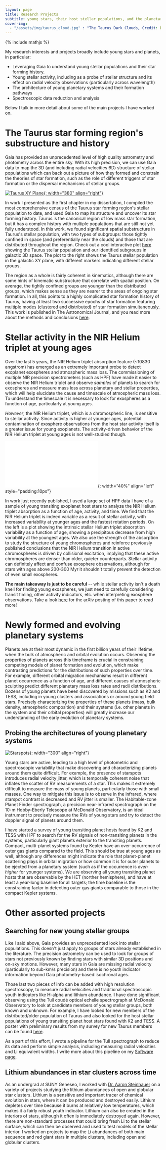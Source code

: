 ```yaml
---
layout: page
title: Research Projects
subtitle: young stars, their host stellar populations, and the planetary systems around them
cover-img:
  - "/assets/img/taurus_cloud.jpg" : "The Taurus Dark Clouds, Credit: Digitized Sky Survey 2"
---
```

{% include mathjs %}

My research interests and projects broadly include young stars and planets, in particular:
  + Leveraging Gaia to understand young stellar populations and their star forming history.
  + Young stellar activity, including as a probe of stellar structure and its effect on radial velocity observations (particularly across wavelength)
  + The architecture of young planetary systems and their formation pathways
  + Spectroscopic data reduction and analysis

Below I talk in more detail about some of the main projects I have worked on.

# The Taurus star forming region's substructure and history

Gaia has provided an unprecedented level of high quality astrometry and photometry across the entire sky. With its high precision, we can use Gaia data to map the 3D (and including radial velocities 6D) structure of stellar populations which can back out a picture of how they formed and constrain the theories of star formation, such as the role of different triggers of star formation or the dispersal mechanisms of stellar groups.

[![Taurus XY Plane](/assets/img/taurus_xyplane.png){: width="380" align="right"}](/taurus)

In work I presented as the first chapter in my dissertation, I compiled the most comprehensive census of the Taurus star forming region's stellar population to date, and used Gaia to map its structure and uncover its star forming history. Taurus is the canonical region of low mass star formation, but it has a complex history with multiple populations that are still not yet fully understood. In this work, we found significant spatial substructure in Taurus's stellar population, with two types of subgroups: those tightly confined in space (and preferentially near the clouds) and those that are distributed throughout the region. Check out a cool interactive plot [here](/taurus) showing the Taurus stellar population and our identified subgroups in galactic 3D space. The plot to the right shows the Taurus stellar population in the galactic XY plane, with different markers indicating different stellar groups.

The region as a whole is fairly coherent in kinematics, although there are some hints of kinematic substructure that correlate with spatial position. On average, the tightly confined groups are younger than the distributed groups, which makes sense as they are nearer to the areas of ongoing star formation. In all, this points to a highly complicated star formation history of Taurus, having at least two successive epochs of star formation featuring multiple modes (clustered and distributed) of star formation simultaneously. This work is published in The Astronomical Journal, and you read more about the methods and conclusions [here](https://ui.adsabs.harvard.edu/abs/2021AJ....162..110K/abstract).

# Stellar activity in the NIR Helium triplet at young ages

Over the last 5 years, the NIR Helium triplet absorption feature (~10830 angstrom) has emerged as an extremely important probe to detect exoplanet exospheres and atmospheric mass loss. The commissioning of multiple NIR precision spectrometers (such as HPF) have made it easier to observe the NIR Helium triplet and observe *samples* of planets to search for exospheres and measure mass loss across planetary and stellar properties, which will help elucidate the cause and timescale of atmospheric mass loss. To understand the timescale it is necessary to look for exospheres as a function of age, particularly at young ages.

*However*, the NIR Helium triplet, which is a chromospheric line, is sensitive to stellar activity. Since activity is higher at younger ages, potential contamination of exosphere observations from the host star activity itself is a greater issue for young exoplanets. The activity-driven behavior of the NIR Helium triplet at young ages is not well-studied though.

![Helium Variability vs Age](/assets/img/he_var_vs_age.pdf){: width="40%" align="left" style="padding:10px"}

In work just recently published, I used a large set of HPF data I have of a sample of young transiting exoplanet host stars to analyze the NIR Helium triplet absorption as a function of age, activity, and time. We find that the NIR Helium triplet is indeed variable as a result of stellar activity, with increased variability at younger ages and the fastest rotation periods. On the left is a plot showing the intrinsic stellar Helium triplet absorption variability as a function of age, showing a precipitous decrease from high variability at the youngest ages. We also use the strength of the absorption to study the structure of young chromospheres and reinforce previously published conclusions that the NIR Helium transition in active chromospheres is driven by collisional excitation, implying that these active chromospheres are denser than older, quieter counterparts. Stellar activity can definitely affect and confuse exosphere observations, although for stars with ages above 200-300 Myr it shouldn't totally prevent the detection of even small exospheres. 

**The main takeaway is just to be careful** -- while stellar activity isn't a death knell for finding young exospheres, we just need to carefully considering transit timing, other activity indicators, etc. when interpreting exosphere observations. Take a look [here](https://arxiv.org/abs/2311.04971) for the arXiv posting of this paper to read more!


# Newly formed and evolving planetary systems

Planets are at their most dynamic in the first billion years of their lifetime, when the bulk of atmospheric and orbital evolution occurs. Observing the properties of planets across this timeframe is crucial in constraining competing models of planet formation and evolution, which make contrasting predictions for the distributions of such properties over time. For example, different orbital migration mechanisms result in different planet occurrence as a function of age, and different causes of atmospheric sculpting predict different planetary mass loss rates and radii distributions. Dozens of young planets have been discovered by missions such as K2 and TESS, including in young clusters and associations or around young field stars. Precisely characterizing the properties of these planets (mass, bulk density, atmospheric composition) and their systems (i.e. other planets in the system and their orbital properties) will greatly increase our understanding of the early evolution of planetary systems.

## Probing the architectures of young planetary systems

![Starspots](/assets/img/starspot.gif){: width="300" align="right"}

Young stars are active, leading to a high level of photometric and spectroscopic variability that make discovering and characterizing planets around them quite difficult. For example, the presence of starspots introduces radial velocity jitter, which is temporally coherent noise that inflates the scatter of RV measurements of a star. This makes it extremely difficult to measure the mass of young planets, particularly those with small masses. One way to mitigate this issue is to observe in the infrared, where starspot contrast is decreased and RV jitter is smaller. The Habitable-zone Planet Finder spectrograph, a precision near-infrared spectrograph on the 10-m Hobby-Eberly Telescope at McDonald Observatory, is an ideal instrument to precisely measure the RVs of young stars and try to detect the doppler signal of planets around them.

I have started a survey of young transiting planet hosts found by K2 and TESS with HPF to search for the RV signals of non-transiting planets in the systems, particularly giant planets exterior to the transiting planets. Compact, multi-planet systems found by Kepler have an over-occurrence of outer gas giants compared to the field. This should be true at young ages as well, although any differences might indicate the role that planet-planet scattering plays in orbital migration or how common it is for outer planets to be ejected from a planetary system (such as if the occurrence is *even higher* for younger systems). We are observing all young transiting planet hosts that are observable by the HET (norther hemisphere), and have at least a year-long baseline for all targets; the time baseline is the constraining factor in detecting outer gas giants comparable to those in the compact Kepler systems.

<!-- 
# Outer architecture of young exoplanetary systems -->

# Other assorted projects

## Searching for new young stellar groups

Like I said above, Gaia provides an unprecedented look into stellar populations. This doesn't just apply to groups of stars already established in the literature. The precision astrometry can be used to look for groups of stars not previously known by finding stars with similar 3D positions and on-sky motions. However, many stars in Gaia are missing radial velocity (particularly to sub-km/s precision) and there is no youth indicator information beyond Gaia photometry-based isochronal ages.

Those last two pieces of info can be added with high resolution spectroscopy, to measure radial velocities and traditional spectroscopic youth indicators like H-alpha and lithium abundance. I have done significant observing using the Tull coudé optical echelle spectrograph at McDonald Observatory to look at candidate members of young stellar groups, both known and unknown. For example, I have looked for new members of the distributed/older population of Taurus and also looked for the host stellar populations of young transiting planet host stars found with K2 and TESS. A poster with preliminary results from my survey for new Taurus members can be found [here](/assets/pubs/poster_coolstars20.pdf).

As a part of this effort, I wrote a pipeline for the Tull spectrograph to reduce its data and perform simple analysis, including measuring radial velocities and Li equivalent widths. I write more about this pipeline on my [Software page](/software).

<!-- ## Panchromatic M dwarf RVs -->

## Lithium abundances in star clusters across time

As an undergrad at SUNY Geneseo, I worked with [Dr. Aaron Steinhauer](https://www.geneseo.edu/steinhauer) on a variety of projects studying the lithium abundances of open and globular star clusters. Lithium is a sensitive and important tracer of chemical evolution in stars, where it can be produced and destroyed easily. Lithium depletes over time because it burns at relatively low temperatures, which makes it a fairly robust youth indicator. Lithium can also be created in the interiors of stars, although it often is immediately destroyed again. However, there are non-standard processes that could bring fresh Li to the stellar surface, which can then be observed and used to test models of the stellar interior. I worked on projects to map the Li abundances of both main sequence and red giant stars in multiple clusters, including open and globular clusters.
